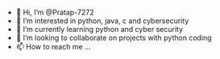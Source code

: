 - 👋 Hi, I’m @Pratap-7272
- 👀 I’m interested in python, java, c and cybersecurity
- 🌱 I’m currently learning python and cyber security
- 💞️ I’m looking to collaborate on projects with python coding 
- 📫 How to reach me ...

<!---
Pratap-7272/Pratap-7272 is a ✨ special ✨ repository because its `README.md` (this file) appears on your GitHub profile.
You can click the Preview link to take a look at your changes.
--->
